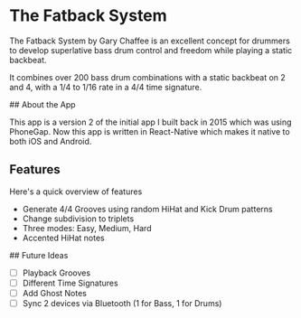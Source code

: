 # The Fatback System

The Fatback System by Gary Chaffee is an excellent concept for drummers to develop superlative bass drum control and freedom while playing a static backbeat.

It combines over 200 bass drum combinations with a static backbeat on 2 and 4, with a 1/4 to 1/16 rate in a 4/4 time signature.


## About the App

This app is a version 2 of the initial app I built back in 2015 which was using PhoneGap.
Now this app is written in React-Native which makes it native to both iOS and Android.


## Features

Here's a quick overview of features

- Generate 4/4 Grooves using random HiHat and Kick Drum patterns
- Change subdivision to triplets
- Three modes: Easy, Medium, Hard
- Accented HiHat notes


## Future Ideas

- [ ] Playback Grooves
- [ ] Different Time Signatures
- [ ] Add Ghost Notes
- [ ] Sync 2 devices via Bluetooth (1 for Bass, 1 for Drums)
